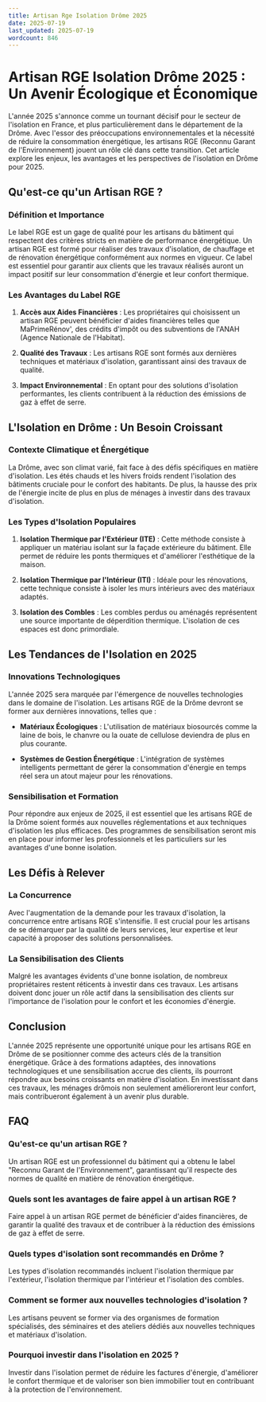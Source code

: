 ```yaml
---
title: Artisan Rge Isolation Drôme 2025
date: 2025-07-19
last_updated: 2025-07-19
wordcount: 846
---
```


# Artisan RGE Isolation Drôme 2025 : Un Avenir Écologique et Économique

L'année 2025 s'annonce comme un tournant décisif pour le secteur de l'isolation en France, et plus particulièrement dans le département de la Drôme. Avec l'essor des préoccupations environnementales et la nécessité de réduire la consommation énergétique, les artisans RGE (Reconnu Garant de l'Environnement) jouent un rôle clé dans cette transition. Cet article explore les enjeux, les avantages et les perspectives de l'isolation en Drôme pour 2025.

## Qu'est-ce qu'un Artisan RGE ?

### Définition et Importance

Le label RGE est un gage de qualité pour les artisans du bâtiment qui respectent des critères stricts en matière de performance énergétique. Un artisan RGE est formé pour réaliser des travaux d'isolation, de chauffage et de rénovation énergétique conformément aux normes en vigueur. Ce label est essentiel pour garantir aux clients que les travaux réalisés auront un impact positif sur leur consommation d'énergie et leur confort thermique.

### Les Avantages du Label RGE

1. **Accès aux Aides Financières** : Les propriétaires qui choisissent un artisan RGE peuvent bénéficier d'aides financières telles que MaPrimeRénov', des crédits d'impôt ou des subventions de l'ANAH (Agence Nationale de l'Habitat).
   
2. **Qualité des Travaux** : Les artisans RGE sont formés aux dernières techniques et matériaux d'isolation, garantissant ainsi des travaux de qualité.

3. **Impact Environnemental** : En optant pour des solutions d'isolation performantes, les clients contribuent à la réduction des émissions de gaz à effet de serre.

## L'Isolation en Drôme : Un Besoin Croissant

### Contexte Climatique et Énergétique

La Drôme, avec son climat varié, fait face à des défis spécifiques en matière d'isolation. Les étés chauds et les hivers froids rendent l'isolation des bâtiments cruciale pour le confort des habitants. De plus, la hausse des prix de l'énergie incite de plus en plus de ménages à investir dans des travaux d'isolation.

### Les Types d'Isolation Populaires

1. **Isolation Thermique par l'Extérieur (ITE)** : Cette méthode consiste à appliquer un matériau isolant sur la façade extérieure du bâtiment. Elle permet de réduire les ponts thermiques et d'améliorer l'esthétique de la maison.

2. **Isolation Thermique par l'Intérieur (ITI)** : Idéale pour les rénovations, cette technique consiste à isoler les murs intérieurs avec des matériaux adaptés.

3. **Isolation des Combles** : Les combles perdus ou aménagés représentent une source importante de déperdition thermique. L'isolation de ces espaces est donc primordiale.

## Les Tendances de l'Isolation en 2025

### Innovations Technologiques

L'année 2025 sera marquée par l'émergence de nouvelles technologies dans le domaine de l'isolation. Les artisans RGE de la Drôme devront se former aux dernières innovations, telles que :

- **Matériaux Écologiques** : L'utilisation de matériaux biosourcés comme la laine de bois, le chanvre ou la ouate de cellulose deviendra de plus en plus courante.

- **Systèmes de Gestion Énergétique** : L'intégration de systèmes intelligents permettant de gérer la consommation d'énergie en temps réel sera un atout majeur pour les rénovations.

### Sensibilisation et Formation

Pour répondre aux enjeux de 2025, il est essentiel que les artisans RGE de la Drôme soient formés aux nouvelles réglementations et aux techniques d'isolation les plus efficaces. Des programmes de sensibilisation seront mis en place pour informer les professionnels et les particuliers sur les avantages d'une bonne isolation.

## Les Défis à Relever

### La Concurrence

Avec l'augmentation de la demande pour les travaux d'isolation, la concurrence entre artisans RGE s'intensifie. Il est crucial pour les artisans de se démarquer par la qualité de leurs services, leur expertise et leur capacité à proposer des solutions personnalisées.

### La Sensibilisation des Clients

Malgré les avantages évidents d'une bonne isolation, de nombreux propriétaires restent réticents à investir dans ces travaux. Les artisans doivent donc jouer un rôle actif dans la sensibilisation des clients sur l'importance de l'isolation pour le confort et les économies d'énergie.

## Conclusion

L'année 2025 représente une opportunité unique pour les artisans RGE en Drôme de se positionner comme des acteurs clés de la transition énergétique. Grâce à des formations adaptées, des innovations technologiques et une sensibilisation accrue des clients, ils pourront répondre aux besoins croissants en matière d'isolation. En investissant dans ces travaux, les ménages drômois non seulement amélioreront leur confort, mais contribueront également à un avenir plus durable.

## FAQ

### Qu'est-ce qu'un artisan RGE ?

Un artisan RGE est un professionnel du bâtiment qui a obtenu le label "Reconnu Garant de l'Environnement", garantissant qu'il respecte des normes de qualité en matière de rénovation énergétique.

### Quels sont les avantages de faire appel à un artisan RGE ?

Faire appel à un artisan RGE permet de bénéficier d'aides financières, de garantir la qualité des travaux et de contribuer à la réduction des émissions de gaz à effet de serre.

### Quels types d'isolation sont recommandés en Drôme ?

Les types d'isolation recommandés incluent l'isolation thermique par l'extérieur, l'isolation thermique par l'intérieur et l'isolation des combles.

### Comment se former aux nouvelles technologies d'isolation ?

Les artisans peuvent se former via des organismes de formation spécialisés, des séminaires et des ateliers dédiés aux nouvelles techniques et matériaux d'isolation.

### Pourquoi investir dans l'isolation en 2025 ?

Investir dans l'isolation permet de réduire les factures d'énergie, d'améliorer le confort thermique et de valoriser son bien immobilier tout en contribuant à la protection de l'environnement.